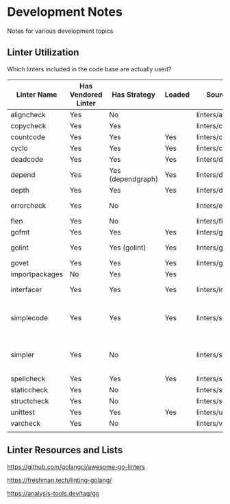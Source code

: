 # Development Notes
Notes for various development topics

## Linter Utilization
Which linters included in the code base are actually used?

| Linter Name    | Has Vendored Linter | Has Strategy      | Loaded | Source path         | Remote Repo Location                                         | Repo Status (Active, Dormant, Deprecated, Can't Find)        |
| -------------- | ------------------- | ----------------- | ------ | ------------------- | ------------------------------------------------------------ | ------------------------------------------------------------ |
| aligncheck     | Yes                 | No                |        | linters/aligncheck  | https://gitlab.com/opennota/check                            |                                                              |
| copycheck      | Yes                 | Yes               |        | linters/copycheck   |                                                              | Can't Find?                                                  |
| countcode      | Yes                 | Yes               | Yes    | linters/countcode   |                                                              | Can't Find?                                                  |
| cyclo          | Yes                 | Yes               | Yes    | linters/cyclo       | https://pkg.go.dev/github.com/fzipp/gocyclo                  | Active                                                       |
| deadcode       | Yes                 | Yes               | Yes    | linters/deadcode    | https://github.com/tsenart/deadcode                          | Active                                                       |
| depend         | Yes                 | Yes (dependgraph) | Yes    | linters/depend      |                                                              | Can't Find, but may be based on: https://github.com/kisielk/godepgraph |
| depth          | Yes                 | Yes               | Yes    | linters/depth       | https://github.com/arthurgustin/godepth                      | Dormant                                                      |
| errorcheck     | Yes                 | No                |        | linters/errorcheck  |                                                              | Can't Find, but may be based on: https://github.com/kisielk/errcheck |
| flen           | Yes                 | No                |        | linters/flen        | https://github.com/lafolle/flen                              | Dormant                                                      |
| gofmt          | Yes                 | Yes               | Yes    | linters/gofmt       | https://pkg.go.dev/cmd/gofmt                                 | active                                                       |
| golint         | Yes                 | Yes (golint)      | Yes    | linters/golint      | https://github.com/golang/lint                               | Deprecated. Use `staticcheck` and `govet` instead.           |
| govet          | Yes                 | Yes               | Yes    | linters/govet       | https://pkg.go.dev/cmd/vet                                   | active                                                       |
| importpackages | No                  | Yes               | Yes    |                     | Local                                                        |                                                              |
| interfacer     | Yes                 | Yes               | Yes    | linters/interfacer  | https://github.com/mvdan/interfacer                          | dormant (author concerned about false positives)             |
| simplecode     | Yes                 | Yes               | Yes    | linters/simplecode  |                                                              | Can't Find.  May have been rolled into "staticcheck"<br />(https://github.com/dominikh/go-tools) |
| simpler        | Yes                 | No                |        | linters/simpler     | https://pkg.go.dev/honnef.co/go/tools@v0.4.3/simple<br />https://github.com/dominikh/go-tools | This seems to be an extension of simple check<br />(https://github.com/dominikh/go-tools) |
| spellcheck     | Yes                 | Yes               | Yes    | linters/spellcheck  | https://pkg.go.dev/github.com/client9/misspell               | dormant since 2018                                           |
| staticcheck    | Yes                 | No                |        | linters/staticcheck | https://staticcheck.io/                                      | active                                                       |
| structcheck    | Yes                 | No                |        | linters/structcheck | https://gitlab.com/opennota/check                            | dormant                                                      |
| unittest       | Yes                 | Yes               | Yes    | linters/unittest    | Local                                                        |                                                              |
| varcheck       | Yes                 | No                |        | linters/varcheck    | https://gitlab.com/opennota/check                            | dormant                                                      |
|                |                     |                   |        |                     |                                                              |                                                              |

## Linter Resources and Lists

https://github.com/golangci/awesome-go-linters

https://freshman.tech/linting-golang/

https://analysis-tools.dev/tag/go
